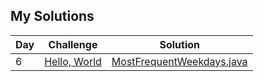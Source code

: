 ## My Solutions
| Day | Challenge | Solution |
| --- | --- | --- |
| 6 | [Hello, World](https://www.hackerrank.com/challenges/30-hello-world/problem) | [MostFrequentWeekdays.java](https://github.com/zurbaevi/codewars/blob/main/src/main/java/com/codewars/kyu6/MostFrequentWeekdays.java) |
